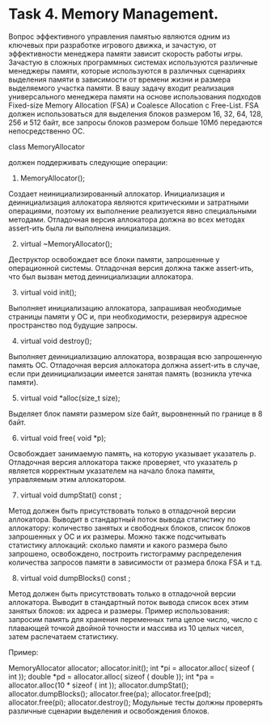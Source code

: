 Task 4. Memory Management.
=

Вопрос эффективного управления памятью являются одним из ключевых при
разработке игрового движка, и зачастую, от эффективности менеджера памяти
зависит скорость работы игры. Зачастую в сложных программных системах
используются различные менеджеры памяти, которые используются в различных
сценариях выделения памяти в зависимости от времени жизни и размера
выделяемого участка памяти.
В вашу задачу входит реализация универсального менеджера памяти на основе
использования подходов Fixed-size Memory Allocation (FSA) и Coalesce Allocation с
Free-List. FSA должен использоваться для выделения блоков размером 16, 32, 64,
128, 256 и 512 байт, все запросы блоков размером больше 10Мб передаются
непосредственно ОС.

class MemoryAllocator

должен поддерживать следующие операции:
1. MemoryAllocator();

Создает неинициализированный аллокатор. Инициализация и
деинициализация аллокатора являются критическими и затратными
операциями, поэтому их выполнение реализуется явно специальными
методами. Отладочная версия аллокатора должна во всех методах
assert-ить была ли выполнена инициализация.

2. virtual ~MemoryAllocator();

Деструктор освобождает все блоки памяти, запрошенные у операционной
системы. Отладочная версия должна также assert-ить, что был вызван
метод деинициализации аллокатора.

3. virtual void init();

Выполняет инициализацию аллокатора, запрашивая необходимые
страницы памяти у ОС и, при необходимости, резервируя адресное
пространство под будущие запросы.

4. virtual void destroy();

Выполняет деинициализацию аллокатора, возвращая всю запрошенную
память ОС. Отладочная версия аллокатора должна assert-ить в случае,
если при деинициализации имеется занятая память (возникла утечка
памяти).

5. virtual void *alloc(size_t size);

Выделяет блок памяти размером size байт, выровненный по границе в 8
байт.

6. virtual void free( void *p);

Освобождает занимаемую память, на которую указывает указатель p.
Отладочная версия аллокатора также проверяет, что указатель p является
корректным указателем на начало блока памяти, управляемым этим
аллокатором.

7. virtual void dumpStat() const ;

Метод должен быть присутствовать только в отладочной версии
аллокатора. Выводит в стандартный поток вывода статистику по
аллокатору: количество занятых и свободных блоков, список блоков
запрошенных у ОС и их размеры. Можно также подсчитывать статистику
аллокаций: сколько памяти и какого размера было запрошено,
освобождено, построить гистограмму распределения количества запросов
памяти в зависимости от размера блока FSA и т.д.

8. virtual void dumpBlocks() const ;

Метод должен быть присутствовать только в отладочной версии
аллокатора. Выводит в стандартный поток вывода список всех этим
занятых блоков: их адреса и размеры.
Пример использования: запросим память для хранения переменных типа целое
число, число с плавающей точкой двойной точности и массива из 10 целых чисел,
затем распечатаем статистику.

Пример:

MemoryAllocator allocator;
allocator.init();
int *pi = allocator.alloc( sizeof ( int ));
double *pd = allocator.alloc( sizeof ( double ));
int *pa = allocator.alloc(10 * sizeof ( int ));
allocator.dumpStat();
allocator.dumpBlocks();
allocator.free(pa);
allocator.free(pd);
allocator.free(pi);
allocator.destroy();
Модульные тесты должны проверять различные сценарии выделения и
освобождения блоков.